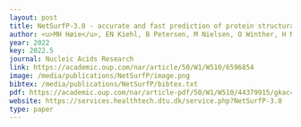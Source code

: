 ```yaml
--- 
layout: post
title: NetSurfP-3.0 - accurate and fast prediction of protein structural features by protein language models and deep learning
author: <u>MH Høie</u>, EN Kiehl, B Petersen, M Nielsen, O Winther, H Nielsen, J Hallgren, P Marcatili
year: 2022
key: 2022.5
journal: Nucleic Acids Research
link: https://academic.oup.com/nar/article/50/W1/W510/6596854
image: /media/publications/NetSurfP/image.png
bibtex: /media/publications/NetSurfP/bibtex.txt
pdf: https://academic.oup.com/nar/article-pdf/50/W1/W510/44379915/gkac439.pdf
website: https://services.healthtech.dtu.dk/service.php?NetSurfP-3.0
type: paper
---
```

